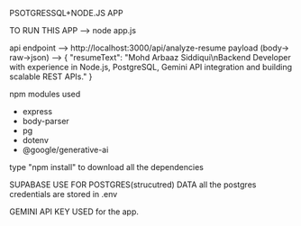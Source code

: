 PSOTGRESSQL+NODE.JS APP

TO RUN THIS APP --> node app.js

api endpoint --> http://localhost:3000/api/analyze-resume
payload (body-> raw->json) -->
{
"resumeText": "Mohd Arbaaz Siddiqui\nBackend Developer with experience in Node.js, PostgreSQL, Gemini API integration and building scalable REST APIs."
}

npm modules used

- express
- body-parser
- pg
- dotenv
- @google/generative-ai

type "npm install" to download all the dependencies

SUPABASE USE FOR POSTGRES(strucutred) DATA
all the postgres credentials are stored in .env

GEMINI API KEY USED for the app.
